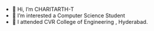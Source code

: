 - 👋 Hi, I’m CHARITARTH-T
- 👀 I’m interested a Computer Science Student
- 🌱 I attended CVR College of Engineering , Hyderabad.

<!---
CHARITARTH-T/CHARITARTH-T is a ✨ special ✨ repository because its `README.md` (this file) appears on your GitHub profile.
You can click the Preview link to take a look at your changes.
--->
